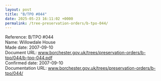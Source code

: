 ```yaml
---
layout: post
title: "B/TPO #044"
date: 2025-05-23 16:11:02 +0000
permalink: /tree-preservation-orders/b-tpo-044/
---
```


Reference:	B/TPO #044 <br/>
Name: Willowdale House<br/>
Made date: 2007-09-10<br/>
Document URL: www.borchester.gov.uk/trees/preservation-orders/b-tpo/044/b-tpo-044.pdf<br/>
Confirmed date: 2007-09-10<br/>
Documentation URL: www.borchester.gov.uk/trees/preservation-orders/b-tpo/044/<br/>
